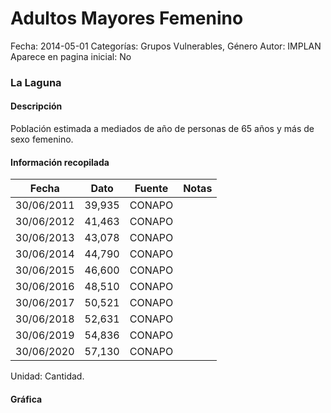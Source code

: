 Adultos Mayores Femenino
=====

Fecha: 2014-05-01
Categorías: Grupos Vulnerables, Género
Autor: IMPLAN
Aparece en pagina inicial: No

### La Laguna

#### Descripción

Población estimada a mediados de año de personas de 65 años y más de sexo femenino.

<!-- break -->

#### Información recopilada

<table class="table table-hover table-bordered matriz">
  <thead>
    <tr><th>Fecha</th><th>Dato</th><th>Fuente</th><th>Notas</th></tr>
  </thead>
  <tbody>
    <tr><td class="centrado">30/06/2011</td><td class="derecha">39,935</td><td>CONAPO</td><td></td></tr>
    <tr><td class="centrado">30/06/2012</td><td class="derecha">41,463</td><td>CONAPO</td><td></td></tr>
    <tr><td class="centrado">30/06/2013</td><td class="derecha">43,078</td><td>CONAPO</td><td></td></tr>
    <tr><td class="centrado">30/06/2014</td><td class="derecha">44,790</td><td>CONAPO</td><td></td></tr>
    <tr><td class="centrado">30/06/2015</td><td class="derecha">46,600</td><td>CONAPO</td><td></td></tr>
    <tr><td class="centrado">30/06/2016</td><td class="derecha">48,510</td><td>CONAPO</td><td></td></tr>
    <tr><td class="centrado">30/06/2017</td><td class="derecha">50,521</td><td>CONAPO</td><td></td></tr>
    <tr><td class="centrado">30/06/2018</td><td class="derecha">52,631</td><td>CONAPO</td><td></td></tr>
    <tr><td class="centrado">30/06/2019</td><td class="derecha">54,836</td><td>CONAPO</td><td></td></tr>
    <tr><td class="centrado">30/06/2020</td><td class="derecha">57,130</td><td>CONAPO</td><td></td></tr>
  </tbody>
</table>

Unidad: Cantidad.

#### Gráfica

<div id="Morriscyjseeic" class="grafica"></div>
  <script>
  new Morris.Line({
    element: 'Morriscyjseeic',
    data: [
      { fecha: '2011-06-30', dato: 39935 },
      { fecha: '2012-06-30', dato: 41463 },
      { fecha: '2013-06-30', dato: 43078 },
      { fecha: '2014-06-30', dato: 44790 },
      { fecha: '2015-06-30', dato: 46600 },
      { fecha: '2016-06-30', dato: 48510 },
      { fecha: '2017-06-30', dato: 50521 },
      { fecha: '2018-06-30', dato: 52631 },
      { fecha: '2019-06-30', dato: 54836 },
      { fecha: '2020-06-30', dato: 57130 }
    ],
    xkey: 'fecha',
    ykeys: ['dato'],
    labels: ['Dato'],
    lineColors: ['#FF5B02'],
    xLabelFormat: function(d) {
      return d.getDate()+'/'+(d.getMonth()+1)+'/'+d.getFullYear();
    },
    dateFormat: function (ts) {
      var d = new Date(ts);
      return d.getDate() + '/' + (d.getMonth() + 1) + '/' + d.getFullYear();
    }
  });
  </script>
